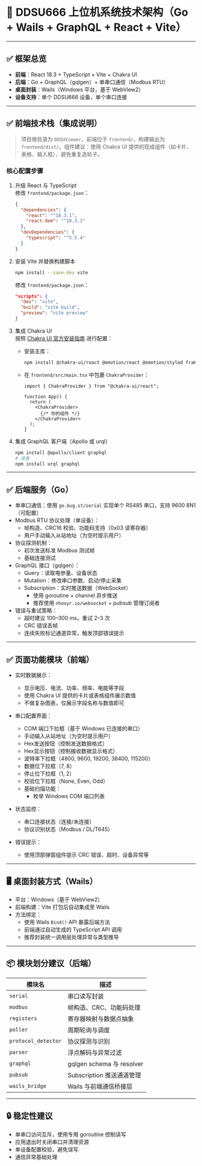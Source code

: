 # 🧱 DDSU666 上位机系统技术架构（Go + Wails + GraphQL + React + Vite）

---

## ✅ 框架总览

- **前端**：React 18.3 + TypeScript + Vite + Chakra UI  
- **后端**：Go + GraphQL（gqlgen）+ 单串口通信（Modbus RTU）  
- **桌面封装**：Wails（Windows 平台，基于 WebView2）
- **设备支持**：单个 DDSU666 设备，单个串口连接

---

## ✅ 前端技术栈（集成说明）

> 项目根目录为 `DDSUViewer`，前端位于 `frontend/`，构建输出为 `frontend/dist/`。组件建议：使用 Chakra UI 提供的现成组件（如卡片、表格、输入框），避免重复造轮子。

### 核心配置步骤

1. 升级 React 与 TypeScript  
   修改 `frontend/package.json`：
   ```json
   {
     "dependencies": {
       "react": "^18.3.1",
       "react-dom": "^18.3.1"
     },
     "devDependencies": {
       "typescript": "^5.5.4"
     }
   }
   ```

2. 安装 Vite 并替换构建脚本  
   ```bash
   npm install --save-dev vite
   ```

   修改 `frontend/package.json`：
   ```json
   "scripts": {
     "dev": "vite",
     "build": "vite build",
     "preview": "vite preview"
   }
   ```

3. 集成 Chakra UI  
   按照 [Chakra UI 官方安装指南](https://chakra-ui.com/getting-started) 进行配置：

   - 安装主库：
     ```bash
     npm install @chakra-ui/react @emotion/react @emotion/styled framer-motion
     ```

   - 在 `frontend/src/main.tsx` 中包裹 `ChakraProvider`：
     ```tsx
     import { ChakraProvider } from "@chakra-ui/react";

     function App() {
       return (
         <ChakraProvider>
           {/* 你的组件 */}
         </ChakraProvider>
       );
     }
     ```

4. 集成 GraphQL 客户端（Apollo 或 urql）  
   ```bash
   npm install @apollo/client graphql
   # 或者
   npm install urql graphql
   ```

---

## ✅ 后端服务（Go）

- 单串口通信：使用 `go.bug.st/serial` 实现单个 RS485 串口，支持 9600 8N1（可配置）
- Modbus RTU 协议处理（单设备）：
  - 帧构造、CRC16 校验、功能码支持（0x03 读寄存器）
  - 用户手动输入从站地址（为空时提示用户）
- 协议探测机制：
  - 初次发送标准 Modbus 测试帧
  - 基础连接测试
- GraphQL 接口（gqlgen）：
  - Query：读取电参量、设备状态
  - Mutation：修改串口参数、启动/停止采集
  - Subscription：实时推送数据（WebSocket）
    - 使用 goroutine + channel 异步推送
    - 推荐使用 `nhooyr.io/websocket` + pubsub 管理订阅者
- 错误与重试策略：
  - 超时建议 100–300 ms，重试 2–3 次
  - CRC 错误丢帧
  - 连续失败标记通道异常，触发顶部错误提示

---

## ✅ 页面功能模块（前端）

- 实时数据展示：
  - 显示电压、电流、功率、频率、电能等字段
  - 使用 Chakra UI 提供的卡片或表格组件展示数值
  - 不做复杂图表，仅展示字段名称与数值即可

- 串口配置界面：
  - COM 端口下拉框（基于 Windows 已连接的串口）
  - 手动输入从站地址（为空时提示用户）
  - Hex发送按钮（控制发送数据格式）
  - Hex显示按钮（控制接收数据显示格式）
  - 波特率下拉框（4800, 9600, 19200, 38400, 115200）
  - 数据位下拉框（7, 8）
  - 停止位下拉框（1, 2）
  - 校验位下拉框（None, Even, Odd）
  - 基础扫描功能：
    - 枚举 Windows COM 端口列表

- 状态监控：
  - 串口连接状态（连接/未连接）
  - 协议识别状态（Modbus / DL/T645）

- 错误提示：
  - 使用顶部弹窗组件提示 CRC 错误、超时、设备异常等

---

## 🖥️ 桌面封装方式（Wails）

- 平台：Windows（基于 WebView2）
- 前端构建：Vite 打包后自动集成至 Wails
- 方法绑定：
  - 使用 Wails `Bind()` API 暴露后端方法
  - 前端通过自动生成的 TypeScript API 调用
  - 推荐封装统一调用层处理异常与类型推导

---

## 📦 模块划分建议（后端）

| 模块名             | 描述 |
|--------------------|------|
| `serial`           | 串口读写封装 |
| `modbus`           | 帧构造、CRC、功能码处理 |
| `registers`        | 寄存器映射与数据点抽象 |
| `poller`           | 周期轮询与调度 |
| `protocol_detector`| 协议探测与识别 |
| `parser`           | 浮点解码与异常过滤 |
| `graphql`          | gqlgen schema 与 resolver |
| `pubsub`           | Subscription 推送通道管理 |
| `wails_bridge`     | Wails 与前端通信桥接层

---

## 🔒 稳定性建议

- 单串口访问互斥，使用专用 goroutine 控制读写
- 应用退出时关闭串口并清理资源
- 单设备配置校验，避免误写
- 通信异常基础处理
